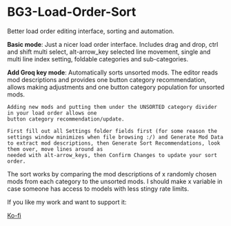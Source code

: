 # BG3-Load-Order-Sort
Better load order editing interface, sorting and automation.


**Basic mode**: Just a nicer load order interface.
    Includes drag and drop, ctrl and shift multi select, alt-arrow_key selected line movement, single and multi line index setting,
    foldable categories and sub-categories.


**Add Groq key mode**: Automatically sorts unsorted mods.
    The editor reads mod descriptions and provides one button category recommendation, allows making adjustments and one button category population for unsorted mods.

    Adding new mods and putting them under the UNSORTED category divider in your load order allows one
    button category recommendation/update.
    
    First fill out all Settings folder fields first (for some reason the settings window minimizes when file browsing :/) and Generate Mod Data
    to extract mod descriptions, then Generate Sort Recommendations, look them over, move lines around as
    needed with alt-arrow_keys, then Confirm Changes to update your sort order.

The sort works by comparing the mod descriptions of x randomly chosen mods from each category to the unsorted mods. I should make x variable in case someone has access to models with less stingy rate limits.

If you like my work and want to support it:

[Ko-fi](https://ko-fi.com/crimsonhd)
